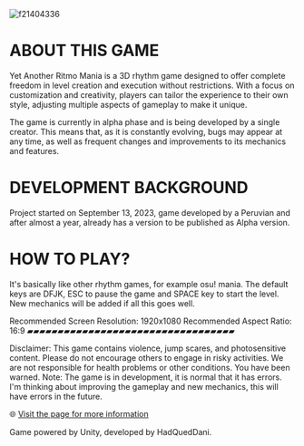 ![f21404336](https://github.com/user-attachments/assets/136ec3aa-c105-471a-88ac-4504ef33c80d)
# ABOUT THIS GAME
Yet Another Ritmo Mania is a 3D rhythm game designed to offer complete freedom in level creation and execution without restrictions. With a focus on customization and creativity, players can tailor the experience to their own style, adjusting multiple aspects of gameplay to make it unique.

The game is currently in alpha phase and is being developed by a single creator. This means that, as it is constantly evolving, bugs may appear at any time, as well as frequent changes and improvements to its mechanics and features.

# DEVELOPMENT BACKGROUND
Project started on September 13, 2023, game developed by a Peruvian and after almost a year, already has a version to be published as Alpha version. 

# HOW TO PLAY?
It's basically like other rhythm games, for example osu! mania. The default keys are DFJK, ESC to pause the game and SPACE key to start the level. New mechanics will be added if all this goes well.

Recommended Screen Resolution: 1920x1080
Recommended Aspect Ratio: 16:9
▰▰▰▰▰▰▰▰▰▰▰▰▰▰▰▰▰▰▰▰▰▰▰▰▰▰▰▰▰▰▰▰▰▰

Disclaimer: This game contains violence, jump scares, and photosensitive content. Please do not encourage others to engage in risky activities. We are not responsible for health problems or other conditions. You have been warned.
Note: The game is in development, it is normal that it has errors. I'm thinking about improving the gameplay and new mechanics, this will have errors in the future.

🌐 [Visit the page for more information](https://hadqueddani-creations.gitbook.io/yet-another-ritmo-mania-docs)


Game powered by Unity, developed by HadQuedDani.
